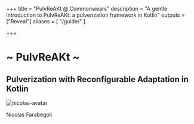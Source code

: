 +++
title = "PulvReAKt @ Commonwears"
description = "A gentle introduction to PulvReAKt: a pulverization framework in Kotlin"
outputs = ["Reveal"]
aliases = [
    "/guide/"
]

+++

# ~ PulvReAKt ~

## Pulverization with Reconfigurable Adaptation in Kotlin

<p class="avatar-container">
  <img class="avatar" src="https://avatars.githubusercontent.com/u/11615611?v=4" alt="nicolas-avatar">
</p>
Nicolas Farabegoli
